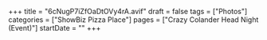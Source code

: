 +++
title = "6cNugP7iZfOaDtOVy4rA.avif"
draft = false
tags = ["Photos"]
categories = ["ShowBiz Pizza Place"]
pages = ["Crazy Colander Head Night (Event)"]
startDate = ""
+++
